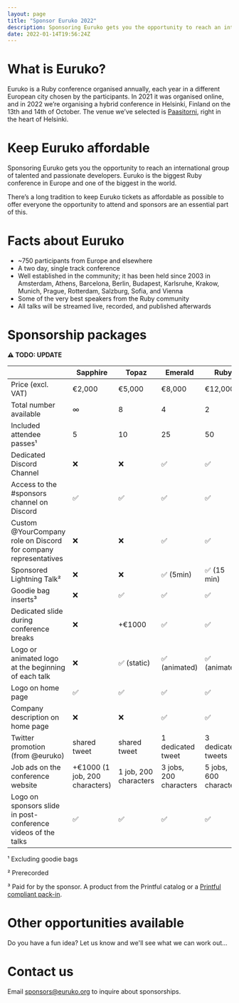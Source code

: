 ```yaml
---
layout: page
title: "Sponsor Euruko 2022"
description: Sponsoring Euruko gets you the opportunity to reach an international group of talented and passionate developers
date: 2022-01-14T19:56:24Z
---
```


# What is Euruko?

Euruko is a Ruby conference organised annually, each year in a different European city chosen by the participants. In 2021 it was organised online, and in 2022 we’re organising a hybrid conference in Helsinki, Finland on the 13th and 14th of October. The venue we’ve selected is [Paasitorni](https://www.paasitorni.fi/en/about-us/history/), right in the heart of Helsinki.

# Keep Euruko affordable

Sponsoring Euruko gets you the opportunity to reach an international group of talented and passionate developers. Euruko is the biggest Ruby conference in Europe and one of the biggest in the world.

There’s a long tradition to keep Euruko tickets as affordable as possible to offer everyone the opportunity to attend and sponsors are an essential part of this.


# Facts about Euruko

* ~750 participants from Europe and elsewhere
* A two day, single track conference
* Well established in the community; it has been held since 2003 in Amsterdam, Athens, Barcelona, Berlin, Budapest, Karlsruhe, Krakow, Munich, Prague, Rotterdam, Salzburg, Sofia, and Vienna
* Some of the very best speakers from the Ruby community
* All talks will be streamed live, recorded, and published afterwards

# Sponsorship packages

**⚠️ TODO: UPDATE**

|                                                                 | Sapphire                       | Topaz                 | Emerald                | Ruby                   |
|-----------------------------------------------------------------|--------------------------------|-----------------------|------------------------|------------------------|
| Price (excl. VAT)                                               | €2,000                         | €5,000                | €8,000                 | €12,000                |
| Total number available                                          | ∞                              | 8                     | 4                      | 2                      |
| Included attendee passes¹                                       | 5                              | 10                    | 25                     | 50                     |
| Dedicated Discord Channel                                       | ❌                              | ❌                     | ✅                      | ✅                      |
| Access to the #sponsors channel on Discord                      | ✅                              | ✅                     | ✅                      | ✅                      |
| Custom @YourCompany role on Discord for company representatives | ❌                              | ❌                     | ✅                      | ✅                      |
| Sponsored Lightning Talk²                                       | ❌                              | ❌                     | ✅  (5min)              | ✅ (15 min)             |
| Goodie bag inserts³                                             | ❌                              | ✅                     | ✅                      | ✅                      |
| Dedicated slide during conference breaks                        | ❌                              | +€1000                | ✅                      | ✅                      |
| Logo or animated logo at the beginning of each talk             | ❌                              | ✅ (static)            | ✅ (animated)           | ✅ (animated)           |
| Logo on home page                                               | ✅                              | ✅                     | ✅                      | ✅                      |
| Company description on home page                                | ❌                              | ❌                     | ✅                      | ✅                      |
| Twitter promotion (from @euruko)                                | shared tweet                   | shared tweet          | 1 dedicated tweet      | 3 dedicated tweets     |
| Job ads on the conference website                               | +€1000 (1 job, 200 characters) | 1 job, 200 characters | 3 jobs, 200 characters | 5 jobs, 600 characters |
| Logo on sponsors slide in post-conference videos of the talks   | ✅                              | ✅                     | ✅                      | ✅                      |

¹ Excluding goodie bags

² Prerecorded

³ Paid for by the sponsor. A product from the Printful catalog or a [Printful compliant pack-in](https://www.printful.com/branded-packaging-inserts).

# Other opportunities available

Do you have a fun idea? Let us know and we'll see what we can work out…

# Contact us

Email [sponsors@euruko.org](mailto:sponsors@euruko.org) to inquire about sponsorships.
